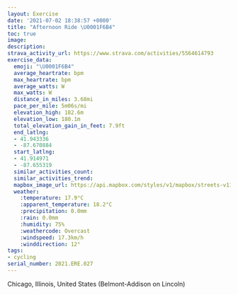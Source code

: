 ```yaml
---
layout: Exercise
date: '2021-07-02 18:38:57 +0000'
title: "Afternoon Ride \U0001F6B4"
toc: true
image:
description:
strava_activity_url: https://www.strava.com/activities/5564614793
exercise_data:
  emoji: "\U0001F6B4"
  average_heartrate: bpm
  max_heartrate: bpm
  average_watts: W
  max_watts: W
  distance_in_miles: 3.68mi
  pace_per_mile: 5m06s/mi
  elevation_high: 182.6m
  elevation_low: 180.1m
  total_elevation_gain_in_feet: 7.9ft
  end_latlng:
  - 41.943336
  - -87.670884
  start_latlng:
  - 41.914971
  - -87.655319
  similar_activities_count:
  similar_activities_trend:
  mapbox_image_url: https://api.mapbox.com/styles/v1/mapbox/streets-v11/static/path-5+787af2-1.0(qoy~Fvd_vOMFe%40l%40OFaB%60Ci%40x%40Ut%40_%40%60%40Ud%40ST%5BZS%60%40SR%5Bf%40%7B%40lAyBlDm%40%7C%40_%40d%40Yd%40GDGNoB~CyAtBoEbHa%40f%40EViDbF%7B%40%60Bo%40t%40wAzBSVuAxBcCnDWb%40i%40r%40%5Dn%40GDqB%40K%40QAwAL_GJoA%3F%7BEHeLHgGJ%7DA%3Fu%40EcCLaBBMBwC%3FeFJk%40%3F%7B%40D%7BDBoBDqAAoCHq%40%3FW%40%5BNk%40%40%3FAK%3FEBOXWJG%40G%3FQKI%40i%40RyCpByBnAGJkBlAWJ%7BClBcAf%40OLsAz%40MT%7DAz%40%7B%40j%40WFe%40%5CQFEFy%40f%40kAx%40eAl%40k%40b%40%7B%40%5C_%40TQBULi%40%60%40GHWLMLYLaAt%40qBlAKJaFtCsFpDKD%5DVSH%5BRAEC%40MP%3FHH%40x%40i%40~%40c%40TSnD_CrImFVIPOpC_BHDAGl%40e%40z%40g%40lBsAXMzAcAn%40%5DpFkDjAq%40DK~%40_%40F%3FCELEBEBBJA%40BHFIMDcAK~ADU%3FFEMFAA%40CMDIEB%40CB%3FFXGC%3FEA%40ACSSA%3F%40DOABIQKACE%3F),pin-s-s+e5b22e(-87.65532,41.91497),pin-s-f+89ae00(-87.67089000000006,41.94333000000008)/auto/800x800?access_token=pk.eyJ1Ijoiam9zaGJlY2ttYW4iLCJhIjoiY205eWR2aDd1MWZ6djJrbXc4a3M0bWZleiJ9.XiG9OWkNcZk2QzjJbxLB4A
  weather:
    :temperature: 17.9°C
    :apparent_temperature: 18.2°C
    :precipitation: 0.0mm
    :rain: 0.0mm
    :humidity: 75%
    :weathercode: Overcast
    :windspeed: 17.3km/h
    :winddirection: 12°
tags:
- cycling
serial_number: 2021.ERE.027
---
```

Chicago, Illinois, United States (Belmont-Addison on Lincoln)
